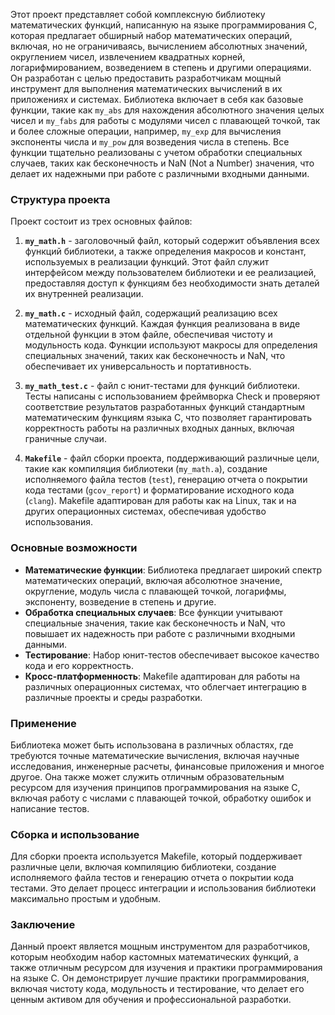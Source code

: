 Этот проект представляет собой комплексную библиотеку математических функций, написанную на языке программирования C, которая предлагает обширный набор математических операций, включая, но не ограничиваясь, вычислением абсолютных значений, округлением чисел, извлечением квадратных корней, логарифмированием, возведением в степень и другими операциями. Он разработан с целью предоставить разработчикам мощный инструмент для выполнения математических вычислений в их приложениях и системах. Библиотека включает в себя как базовые функции, такие как `my_abs` для нахождения абсолютного значения целых чисел и `my_fabs` для работы с модулями чисел с плавающей точкой, так и более сложные операции, например, `my_exp` для вычисления экспоненты числа и `my_pow` для возведения числа в степень. Все функции тщательно реализованы с учетом обработки специальных случаев, таких как бесконечность и NaN (Not a Number) значения, что делает их надежными при работе с различными входными данными.

### Структура проекта

Проект состоит из трех основных файлов:

1. **`my_math.h`** - заголовочный файл, который содержит объявления всех функций библиотеки, а также определения макросов и констант, используемых в реализации функций. Этот файл служит интерфейсом между пользователем библиотеки и ее реализацией, предоставляя доступ к функциям без необходимости знать деталей их внутренней реализации.

2. **`my_math.c`** - исходный файл, содержащий реализацию всех математических функций. Каждая функция реализована в виде отдельной функции в этом файле, обеспечивая чистоту и модульность кода. Функции используют макросы для определения специальных значений, таких как бесконечность и NaN, что обеспечивает их универсальность и портативность.

3. **`my_math_test.c`** - файл с юнит-тестами для функций библиотеки. Тесты написаны с использованием фреймворка Check и проверяют соответствие результатов разработанных функций стандартным математическим функциям языка C, что позволяет гарантировать корректность работы на различных входных данных, включая граничные случаи.

4. **`Makefile`** - файл сборки проекта, поддерживающий различные цели, такие как компиляция библиотеки (`my_math.a`), создание исполняемого файла тестов (`test`), генерацию отчета о покрытии кода тестами (`gcov_report`) и форматирование исходного кода (`clang`). Makefile адаптирован для работы как на Linux, так и на других операционных системах, обеспечивая удобство использования.

### Основные возможности

- **Математические функции**: Библиотека предлагает широкий спектр математических операций, включая абсолютное значение, округление, модуль числа с плавающей точкой, логарифмы, экспоненту, возведение в степень и другие.
- **Обработка специальных случаев**: Все функции учитывают специальные значения, такие как бесконечность и NaN, что повышает их надежность при работе с различными входными данными.
- **Тестирование**: Набор юнит-тестов обеспечивает высокое качество кода и его корректность.
- **Кросс-платформенность**: Makefile адаптирован для работы на различных операционных системах, что облегчает интеграцию в различные проекты и среды разработки.

### Применение

Библиотека может быть использована в различных областях, где требуются точные математические вычисления, включая научные исследования, инженерные расчеты, финансовые приложения и многое другое. Она также может служить отличным образовательным ресурсом для изучения принципов программирования на языке C, включая работу с числами с плавающей точкой, обработку ошибок и написание тестов.

### Сборка и использование

Для сборки проекта используется Makefile, который поддерживает различные цели, включая компиляцию библиотеки, создание исполняемого файла тестов и генерацию отчета о покрытии кода тестами. Это делает процесс интеграции и использования библиотеки максимально простым и удобным.

### Заключение

Данный проект является мощным инструментом для разработчиков, которым необходим набор кастомных математических функций, а также отличным ресурсом для изучения и практики программирования на языке C. Он демонстрирует лучшие практики программирования, включая чистоту кода, модульность и тестирование, что делает его ценным активом для обучения и профессиональной разработки.